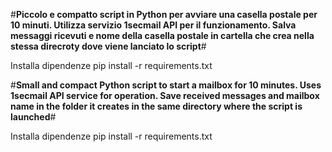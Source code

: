  
#**Piccolo e compatto script in Python per avviare una casella postale per 10 minuti. Utilizza servizio 1secmail API per il funzionamento.
Salva messaggi ricevuti e nome della casella postale in cartella che crea nella stessa direcroty dove viene lanciato lo script**#

Installa dipendenze
pip install -r requirements.txt

#**Small and compact Python script to start a mailbox for 10 minutes. Uses 1secmail API service for operation.
Save received messages and mailbox name in the folder it creates in the same directory where the script is launched**#


Installa dipendenze
pip install -r requirements.txt
